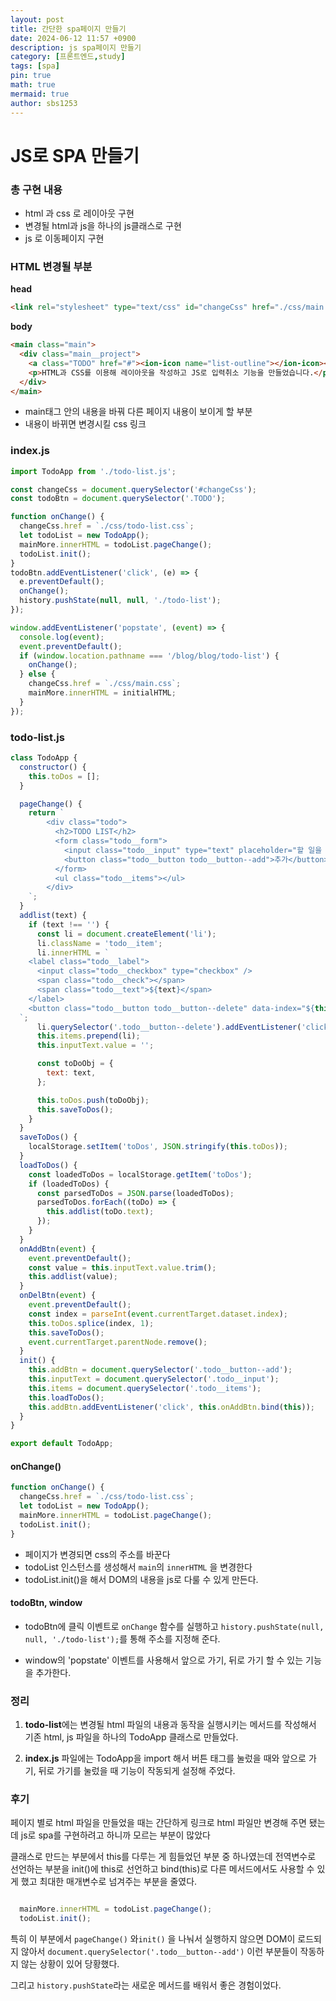 ```yaml
---
layout: post
title: 간단한 spa페이지 만들기
date: 2024-06-12 11:57 +0900
description: js spa페이지 만들기
category: [프론트엔드,study]
tags: [spa]
pin: true
math: true
mermaid: true
author: sbs1253
---
```

# JS로 SPA 만들기

### 총 구현 내용

- html 과 css 로 레이아웃 구현
- 변경될 html과 js을 하나의 js클래스로 구현
- js 로 이동페이지 구현

### HTML 변경될 부분

**head**
```html
<link rel="stylesheet" type="text/css" id="changeCss" href="./css/main.css" />
```
**body**
```html
<main class="main">
  <div class="main__project">
    <a class="TODO" href="#"><ion-icon name="list-outline"></ion-icon><span>TODO LIST</span></a>
    <p>HTML과 CSS를 이용해 레이아웃을 작성하고 JS로 입력취소 기능을 만들었습니다.</p>
  </div>
</main>
```

- main태그 안의 내용을 바꿔 다른 페이지 내용이 보이게 할 부분
- 내용이 바뀌면 변경시킬 css 링크

### index.js

```js
import TodoApp from './todo-list.js';

const changeCss = document.querySelector('#changeCss');
const todoBtn = document.querySelector('.TODO');

function onChange() {
  changeCss.href = `./css/todo-list.css`;
  let todoList = new TodoApp();
  mainMore.innerHTML = todoList.pageChange();
  todoList.init();
}
todoBtn.addEventListener('click', (e) => {
  e.preventDefault();
  onChange();
  history.pushState(null, null, './todo-list');
});

window.addEventListener('popstate', (event) => {
  console.log(event);
  event.preventDefault();
  if (window.location.pathname === '/blog/blog/todo-list') {
    onChange();
  } else {
    changeCss.href = `./css/main.css`;
    mainMore.innerHTML = initialHTML;
  }
});
```

### todo-list.js

```js
class TodoApp {
  constructor() {
    this.toDos = [];
  }

  pageChange() {
    return `
        <div class="todo">
          <h2>TODO LIST</h2>
          <form class="todo__form">
            <input class="todo__input" type="text" placeholder="할 일을 입력하세요." />
            <button class="todo__button todo__button--add">추가</button>
          </form>
          <ul class="todo__items"></ul>
        </div>
    `;
  }
  addlist(text) {
    if (text !== '') {
      const li = document.createElement('li');
      li.className = 'todo__item';
      li.innerHTML = `
    <label class="todo__label">
      <input class="todo__checkbox" type="checkbox" />
      <span class="todo__check"></span>
      <span class="todo__text">${text}</span>
    </label>
    <button class="todo__button todo__button--delete" data-index="${this.toDos.length}">삭제</button>
  `;
      li.querySelector('.todo__button--delete').addEventListener('click', this.onDelBtn.bind(this));
      this.items.prepend(li);
      this.inputText.value = '';

      const toDoObj = {
        text: text,
      };

      this.toDos.push(toDoObj);
      this.saveToDos();
    }
  }
  saveToDos() {
    localStorage.setItem('toDos', JSON.stringify(this.toDos));
  }
  loadToDos() {
    const loadedToDos = localStorage.getItem('toDos');
    if (loadedToDos) {
      const parsedToDos = JSON.parse(loadedToDos);
      parsedToDos.forEach((toDo) => {
        this.addlist(toDo.text);
      });
    }
  }
  onAddBtn(event) {
    event.preventDefault();
    const value = this.inputText.value.trim();
    this.addlist(value);
  }
  onDelBtn(event) {
    event.preventDefault();
    const index = parseInt(event.currentTarget.dataset.index);
    this.toDos.splice(index, 1);
    this.saveToDos();
    event.currentTarget.parentNode.remove();
  }
  init() {
    this.addBtn = document.querySelector('.todo__button--add');
    this.inputText = document.querySelector('.todo__input');
    this.items = document.querySelector('.todo__items');
    this.loadToDos();
    this.addBtn.addEventListener('click', this.onAddBtn.bind(this));
  }
}

export default TodoApp;

```

#### onChange()

```js
function onChange() {
  changeCss.href = `./css/todo-list.css`;
  let todoList = new TodoApp();
  mainMore.innerHTML = todoList.pageChange();
  todoList.init();
}
```

- 페이지가 변경되면 css의 주소를 바꾼다
- todoList 인스턴스를 생성해서 `main`의 `innerHTML` 을 변경한다
- todoList.init()을 해서 DOM의 내용을 js로 다룰 수 있게 만든다.

#### todoBtn, window

- todoBtn에 클릭 이벤트로 `onChange` 함수를 실행하고 `history.pushState(null, null, './todo-list');`를 통해 주소를 지정해 준다.

- window의 'popstate' 이벤트를 사용해서 앞으로 가기, 뒤로 가기 할 수 있는 기능을 추가한다.

### 정리

1. **todo-list**에는 변경될 html 파일의 내용과 동작을 실행시키는 메서드를 작성해서 기존 html, js 파일을 하나의 TodoApp 클래스로 만들었다.

2. **index.js** 파일에는 TodoApp을 import 해서 버튼 태그를 눌렀을 때와 앞으로 가기, 뒤로 가기를 눌렀을 때 기능이 작동되게 설정해 주었다.

### 후기

페이지 별로 html 파일을 만들었을 때는 간단하게 링크로 html 파일만 변경해 주면 됐는데 js로 spa를 구현하려고 하니까 모르는 부분이 많았다

클래스로 만드는 부분에서 this를 다루는 게 힘들었던 부분 중 하나였는데 전역변수로 선언하는 부분을 init()에 this로 선언하고 bind(this)로 다른 메서드에서도 사용할 수 있게 했고 최대한 매개변수로 넘겨주는 부분을 줄였다.

```js

  mainMore.innerHTML = todoList.pageChange();
  todoList.init();
```

특히 이 부분에서 `pageChange()` 와`init()` 을 나눠서 실행하지 않으면 DOM이 로드되지 않아서
`document.querySelector('.todo__button--add')`
이런 부분들이 작동하지 않는 상황이 있어 당황했다.

그리고 `history.pushState`라는 새로운 메서드를 배워서 좋은 경험이었다.
